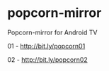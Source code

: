 # popcorn-mirror
Popcorn-mirror for Android TV


01 - http://bit.ly/popcorn01

02 - 
http://bit.ly/popcorn02
